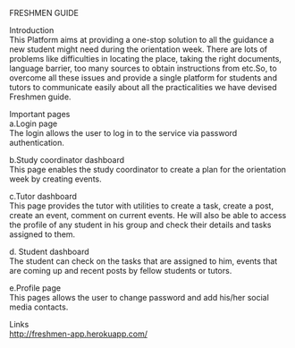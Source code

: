 FRESHMEN GUIDE

Introduction<br />
This Platform aims at providing a one-stop solution to all the guidance a new student might need during the orientation week. There are lots of problems like difficulties in locating the place, taking the right documents, language barrier, too many sources to obtain instructions from etc.So, to overcome all these issues and provide a single platform for students and tutors to communicate easily about all the practicalities we have devised Freshmen guide.

Important pages<br />
a.Login page<br />
The login allows the user to log in to the service via password authentication.

b.Study coordinator dashboard<br />
This page enables the study coordinator to create a plan for the orientation week by creating events.

c.Tutor dashboard<br />
This page provides the tutor with utilities to create a task, create a post, create an event, comment on current events. He will also be able to access the profile of any student in his group and check their details and tasks assigned to them.

d.	Student dashboard<br />
The student can check on the tasks that are assigned to him, events that are coming up and recent posts by fellow students or tutors.

e.Profile page<br />
This pages allows the user to change password and add his/her social media contacts.<br />

Links<br />
http://freshmen-app.herokuapp.com/

